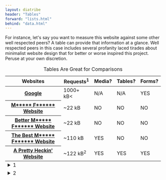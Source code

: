 ```yaml
---
layout: diatribe
header: "Tables"
forward: "lists.html"
behind: "data.html"
---
```


For instance, let's say you want to measure this website against some other well respected peers? A table can
provide that information at a glance. Well respected peers in this case includes several profanity laced
tirades about minimalist website design that for better or worse inspired this project. Peruse at your own
discretion.


<table>
    <caption>Tables Are Great for Comparisons</caption>
    <thead>
        <tr>
            <th scope="col">Websites
            <th scope="col">Requests<sup>1</sup>
            <th scope="col">Media?
            <th scope="col">Tables?
            <th scope="col">Forms?
    <tbody>
        <tr>
            <th scope="row"><a href="http://www.Google.com">Google</a>
            <td>1000+ kB<
            <td name="na">N/A
            <td name="na">N/A
            <td name="yes">YES
        <tr>
            <th scope="row"><a href="http://motherfuckingwebsite.com/">M***** F****** Website</a>
            <td>~22 kB
            <td name="no">NO
            <td name="no">NO
            <td name="no">NO
        <tr>
            <th scope="row"><a href="http://bettermotherfuckingwebsite.com/">Better M***** F****** Website</a>
            <td>~22 kB
            <td name="no">NO
            <td name="no">NO
            <td name="no">NO
        <tr>
            <th scope="row"><a href="https://thebestmotherfucking.website/">The Best M***** F******
                    Website</a>
            <td>~110 kB
            <td name="yes">YES
            <td name="no">NO
            <td name="no">NO
        <tr>
            <th scope="row"><a href="#">A Pretty Heckin' Website</a>
            <td>~122 kB<sup>2</sup>
            <td name="yes">YES
            <td name="yes">YES
            <td name="yes">YES
    <tfoot>
        <tr>
            <td colspan="5">
                <details>
                    <summary>1</summary>
                    <p>As measured by a generated Chromium Lighthouse tool report.</p>
                </details>
        <tr>
            <td colspan="5">
                <details>
                    <summary>2</summary>
                    <p>Excluding Youtube embed.</p>
                </details>

<!-- 
    For the time being, we'll keep the regular html table format.  The colored boxes used 
    in the comparison rely on naming our td's and we don't have that function in markdown
-->